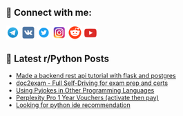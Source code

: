 ## 🔎 Connect with me:
[<img src="https://github.com/bullbesh/bullbesh/blob/main/images/Telegram.png" width="32" height="32" />](https://t.me/bullbesh)
[<img src="https://github.com/bullbesh/bullbesh/blob/main/images/VK.png" width="32" height="32" />](https://vk.com/bullbesh)
[<img src="https://github.com/bullbesh/bullbesh/blob/main/images/Twitter.png" width="32" height="32" />](https://twitter.com/bullbesh1)
[<img src="https://github.com/bullbesh/bullbesh/blob/main/images/Instagram.png" width="32" height="32" />](https://www.instagram.com/bullbesh)
[<img src="https://github.com/bullbesh/bullbesh/blob/main/images/Reddit.png" width="32" height="32" />](https://www.reddit.com/user/bullbesh)
[<img src="https://github.com/bullbesh/bullbesh/blob/main/images/YouTube.png" width="32" height="32" />](https://www.youtube.com/channel/UCtfjRs6uzgq5mfm8S06WTcg)

## 📕 Latest r/Python Posts
<!-- BLOG-POST-LIST:START -->
- [Made a backend rest api tutorial with flask and postgres](https://www.reddit.com/r/Python/comments/1h6gxwl/made_a_backend_rest_api_tutorial_with_flask_and/)
- [doc2exam - Full Self-Driving for exam prep and certs](https://www.reddit.com/r/Python/comments/1h6f71a/doc2exam_full_selfdriving_for_exam_prep_and_certs/)
- [Using Pyjokes in Other Programming Languages](https://www.reddit.com/r/Python/comments/1h6f3j4/using_pyjokes_in_other_programming_languages/)
- [Perplexity Pro 1 Year Vouchers &lpar;activate then pay&rpar;](https://www.reddit.com/r/Python/comments/1h6e2i7/perplexity_pro_1_year_vouchers_activate_then_pay/)
- [Looking for python ide recommendation](https://www.reddit.com/r/Python/comments/1h6b0rn/looking_for_python_ide_recommendation/)
<!-- BLOG-POST-LIST:END -->
